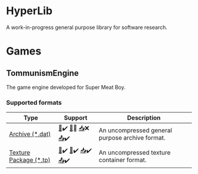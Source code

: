 # HyperLib
A work-in-progress general purpose library for software research.

# Games

## TommunismEngine
The game engine developed for Super Meat Boy.

### Supported formats
Type                                                                                                                    |Support                                                                         |Description                                    |
------------------------------------------------------------------------------------------------------------------------|--------------------------------------------------------------------------------|-----------------------------------------------|
[Archive (*.dat)](https://github.com/hyperbx/HyperLib/blob/main/HyperLib/Games/TommunismEngine/Archive.cs)              |[📜](## "Read")✔️ [💾](## "Write")❌ [📥](## "Import")❌ [📤](## "Export")✔️|An uncompressed general purpose archive format.|
[Texture Package (*.tp)](https://github.com/hyperbx/HyperLib/blob/main/HyperLib/Games/TommunismEngine/TexturePackage.cs)|[📜](## "Read")✔️ [💾](## "Write")✔️ [📥](## "Import")✔️ [📤](## "Export")✔️|An uncompressed texture container format.      |